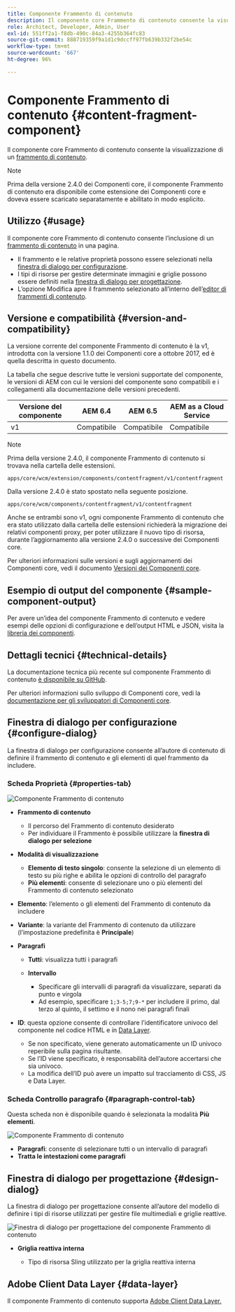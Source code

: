 ```yaml
---
title: Componente Frammento di contenuto
description: Il componente core Frammento di contenuto consente la visualizzazione di un frammento di contenuto.
role: Architect, Developer, Admin, User
exl-id: 551ff2a1-f8db-490c-84a3-4255b364fc83
source-git-commit: 888719359f9a1d1c9dccff97fb639b332f2be54c
workflow-type: tm+mt
source-wordcount: '667'
ht-degree: 96%

---
```


# Componente Frammento di contenuto {#content-fragment-component}

Il componente core Frammento di contenuto consente la visualizzazione di un [frammento di contenuto](https://experienceleague.adobe.com/docs/experience-manager-cloud-service/assets/content-fragments/content-fragments.html).

>[!NOTE]
>
>Prima della versione 2.4.0 dei Componenti core, il componente Frammento di contenuto era disponibile come estensione dei Componenti core e doveva essere scaricato separatamente e abilitato in modo esplicito.

## Utilizzo {#usage}

Il componente core Frammento di contenuto consente l’inclusione di un [frammento di contenuto](https://experienceleague.adobe.com/docs/experience-manager-cloud-service/assets/content-fragments/content-fragments.html) in una pagina.

* Il frammento e le relative proprietà possono essere selezionati nella [finestra di dialogo per configurazione](#configure-dialog).
* I tipi di risorse per gestire determinate immagini e griglie possono essere definiti nella [finestra di dialogo per progettazione](#design-dialog).
* L’opzione Modifica apre il frammento selezionato all’interno dell’[editor di frammenti di contenuto](https://experienceleague.adobe.com/docs/experience-manager-cloud-service/assets/content-fragments/content-fragments-variations.html).

## Versione e compatibilità {#version-and-compatibility}

La versione corrente del componente Frammento di contenuto è la v1, introdotta con la versione 1.1.0 dei Componenti core a ottobre 2017, ed è quella descritta in questo documento.

La tabella che segue descrive tutte le versioni supportate del componente, le versioni di AEM con cui le versioni del componente sono compatibili e i collegamenti alla documentazione delle versioni precedenti.

| Versione del componente | AEM 6.4 | AEM 6.5 | AEM as a Cloud Service |
|--- |--- |---|---|
| v1 | Compatibile | Compatibile | Compatibile |

>[!NOTE]
>
>Prima della versione 2.4.0, il componente Frammento di contenuto si trovava nella cartella delle estensioni.
>
> `apps/core/wcm/extension/components/contentfragment/v1/contentfragment`
> 
>Dalla versione 2.4.0 è stato spostato nella seguente posizione.
>
>`apps/core/wcm/components/contentfragment/v1/contentfragment`
>
>Anche se entrambi sono v1, ogni componente Frammento di contenuto che era stato utilizzato dalla cartella delle estensioni richiederà la migrazione dei relativi componenti proxy, per poter utilizzare il nuovo tipo di risorsa, durante l’aggiornamento alla versione 2.4.0 o successive dei Componenti core.

Per ulteriori informazioni sulle versioni e sugli aggiornamenti dei Componenti core, vedi il documento [Versioni dei Componenti core](/help/versions.md).

## Esempio di output del componente {#sample-component-output}

Per avere un’idea del componente Frammento di contenuto e vedere esempi delle opzioni di configurazione e dell’output HTML e JSON, visita la [libreria dei componenti](https://adobe.com/go/aem_cmp_library_cf_it).

## Dettagli tecnici {#technical-details}

La documentazione tecnica più recente sul componente Frammento di contenuto [è disponibile su GitHub](https://adobe.com/go/aem_cmp_tech_cf_v1_it).

Per ulteriori informazioni sullo sviluppo di Componenti core, vedi la [documentazione per gli sviluppatori di Componenti core](/help/developing/overview.md).

## Finestra di dialogo per configurazione {#configure-dialog}

La finestra di dialogo per configurazione consente all’autore di contenuto di definire il frammento di contenuto e gli elementi di quel frammento da includere.

### Scheda Proprietà {#properties-tab}

![Componente Frammento di contenuto](/help/assets/content-fragment-edit-properties.png)

* **Frammento di contenuto**

   * Il percorso del Frammento di contenuto desiderato
   * Per individuare il Frammento è possibile utilizzare la **finestra di dialogo per selezione**

* **Modalità di visualizzazione**
   * **Elemento di testo singolo**: consente la selezione di un elemento di testo su più righe e abilita le opzioni di controllo del paragrafo
   * **Più elementi**: consente di selezionare uno o più elementi del Frammento di contenuto selezionato
* **Elemento**: l’elemento o gli elementi del Frammento di contenuto da includere
* **Variante**: la variante del Frammento di contenuto da utilizzare (l’impostazione predefinita è **Principale**)

* **Paragrafi**

   * **Tutti**: visualizza tutti i paragrafi
   * **Intervallo**

      * Specificare gli intervalli di paragrafi da visualizzare, separati da punto e virgola
      * Ad esempio, specificare `1;3-5;7;9-*` per includere il primo, dal terzo al quinto, il settimo e il nono nei paragrafi finali
* **ID**: questa opzione consente di controllare l’identificatore univoco del componente nel codice HTML e in [Data Layer](/help/developing/data-layer/overview.md).
   * Se non specificato, viene generato automaticamente un ID univoco reperibile sulla pagina risultante.
   * Se l’ID viene specificato, è responsabilità dell’autore accertarsi che sia univoco.
   * La modifica dell’ID può avere un impatto sul tracciamento di CSS, JS e Data Layer.

### Scheda Controllo paragrafo {#paragraph-control-tab}

Questa scheda non è disponibile quando è selezionata la modalità **Più elementi**.

![Componente Frammento di contenuto](/help/assets/content-fragment-edit-paragraph.png)

* **Paragrafi**: consente di selezionare tutti o un intervallo di paragrafi
* **Tratta le intestazioni come paragrafi**

## Finestra di dialogo per progettazione {#design-dialog}

La finestra di dialogo per progettazione consente all’autore del modello di definire i tipi di risorse utilizzati per gestire file multimediali e griglie reattive.

![Finestra di dialogo per progettazione del componente Frammento di contenuto](/help/assets/content-fragment-design.png)

* **Griglia reattiva interna**

   * Tipo di risorsa Sling utilizzato per la griglia reattiva interna

## Adobe Client Data Layer {#data-layer}

Il componente Frammento di contenuto supporta [Adobe Client Data Layer.](/help/developing/data-layer/overview.md)
